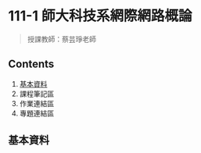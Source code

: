 111-1 師大科技系網際網路概論
==========================
>授課教師：蔡芸琤老師

Contents
--------
1.  [基本資料](https://github.com/xiaoqian0108/Web/edit/main/README.md#基本資料)
2.  課程筆記區
3.  作業連結區
4.  專題連結區

基本資料
-------
